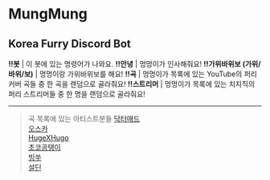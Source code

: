 MungMung
=============
Korea Furry Discord Bot
-------------

**!!봇** | 이 봇에 있는 명령어가 나와요.
**!!안녕** | 멍멍이가 인사해줘요!
**!!가위바위보 (가위/바위/보)** | 멍멍이랑 가위바위보를 해요!
**!!곡** | 멍멍이가 목록에 있는 YouTube의 퍼리 커버 곡들 중 한 곡을 랜덤으로 골라줘요!
**!!스트리머** | 멍멍이가 목록에 있는 치지직의 퍼리 스트리머들 중 한 명을 랜덤으로 골라줘요!

* * *
> 곡 목록에 있는 아티스트분들
> [닥터매드](https://www.youtube.com/@DrMad_vtuber)   
[오스카](https://www.youtube.com/@_vfy)   
[HugeXHugo](https://www.youtube.com/@hugexhugo)   
[초코곰탱이](https://www.youtube.com/@Choko_Gom)   
[빙쑤](https://www.youtube.com/@bingssu_music)   
[설딘](https://www.youtube.com/@sardinevish)

